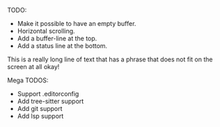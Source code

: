 TODO:
- Make it possible to have an empty buffer.
- Horizontal scrolling.
- Add a buffer-line at the top.
- Add a status line at the bottom.

This is a really long line of text that has a phrase that does not fit on the screen at all okay!

Mega TODOS:
- Support .editorconfig
- Add tree-sitter support
- Add git support
- Add lsp support 
